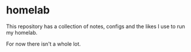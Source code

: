 # homelab
This repository has a collection of notes, configs and the likes I use to run my homelab.

For now there isn't a whole lot.
